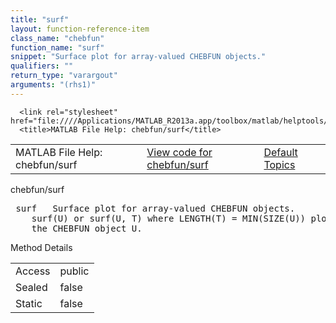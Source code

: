 ```yaml
---
title: "surf"
layout: function-reference-item
class_name: "chebfun"
function_name: "surf"
snippet: "Surface plot for array-valued CHEBFUN objects."
qualifiers: ""
return_type: "varargout"
arguments: "(rhs1)"
---
```


<html>
   <head>
      <meta http-equiv="Content-Type" content="text/html; charset=utf-8">
   
      <link rel="stylesheet" href="file:////Applications/MATLAB_R2013a.app/toolbox/matlab/helptools/private/helpwin.css">
      <title>MATLAB File Help: chebfun/surf</title>
   </head>
   <body>
      <!--Single-page help-->
      <table border="0" cellspacing="0" width="100%">
         <tr class="subheader">
            <td class="headertitle">MATLAB File Help: chebfun/surf</td>
            <td class="subheader-left"><a href="matlab:edit chebfun/surf">View code for chebfun/surf</a></td>
            <td class="subheader-right"><a href="matlab:helpwin">Default Topics</a></td>
         </tr>
      </table>
      <div class="title">chebfun/surf</div>
      <div class="helptext"><pre><!--helptext --> <span class="helptopic">surf</span>   Surface plot for array-valued CHEBFUN objects.
    <span class="helptopic">surf</span>(U) or <span class="helptopic">surf</span>(U, T) where LENGTH(T) = MIN(SIZE(U)) plots a suface plot of
    the CHEBFUN object U.</pre></div><!--after help -->
      <!--Method-->
      <div class="sectiontitle">Method Details</div>
      <table class="class-details">
         <tr>
            <td class="class-detail-label">Access</td>
            <td>public</td>
         </tr>
         <tr>
            <td class="class-detail-label">Sealed</td>
            <td>false</td>
         </tr>
         <tr>
            <td class="class-detail-label">Static</td>
            <td>false</td>
         </tr>
      </table>
   </body>
</html>
